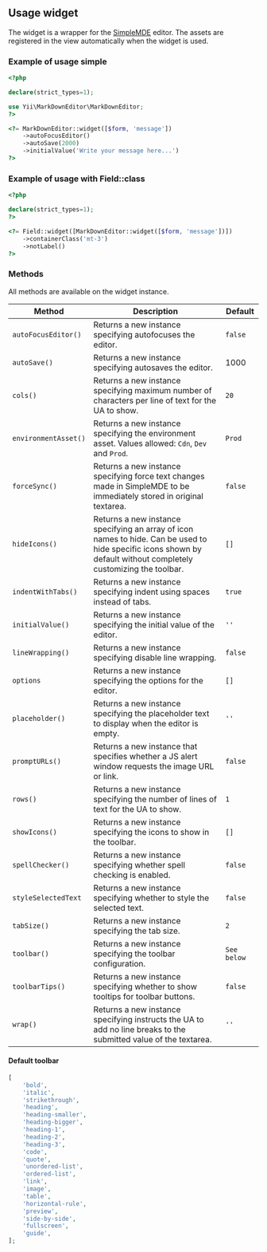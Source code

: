 ## Usage widget

The widget is a wrapper for the [SimpleMDE](https://simplemde.com/) editor. The assets are registered in the view automatically when the widget is used.

### Example of usage simple

```php
<?php

declare(strict_types=1);

use Yii\MarkDownEditor\MarkDownEditor;
?>

<?= MarkDownEditor::widget([$form, 'message'])
    ->autoFocusEditor()
    ->autoSave(2000)
    ->initialValue('Write your message here...')
?>
```

### Example of usage with Field::class

```php
<?php

declare(strict_types=1);
?>

<?= Field::widget([MarkDownEditor::widget([$form, 'message'])])
    ->containerClass('mt-3')
    ->notLabel()
?>
```

### Methods

All methods are available on the widget instance.

Method               | Description                                              | Default
---------------------|----------------------------------------------------------|---------
`autoFocusEditor()`  | Returns a new instance specifying autofocuses the editor.| `false`
`autoSave()`         | Returns a new instance specifying autosaves the editor.  | 1000
`cols()`             | Returns a new instance specifying maximum number of characters per line of text for the UA to show. | `20`
`environmentAsset()` | Returns a new instance specifying the environment asset. Values allowed: `Cdn`, `Dev` and `Prod`. | `Prod`
`forceSync()`        | Returns a new instance specifying force text changes made in SimpleMDE to be immediately stored in original textarea. | `false`
`hideIcons()`        | Returns a new instance specifying an array of icon names to hide. Can be used to hide specific icons shown by default without completely customizing the toolbar. | `[]`
`indentWithTabs()`   | Returns a new instance specifying indent using spaces instead of tabs. | `true`
`initialValue()`     | Returns a new instance specifying the initial value of the editor. | `''`
`lineWrapping()`     | Returns a new instance specifying disable line wrapping. | `false`
`options`            | Returns a new instance specifying the options for the editor. | `[]`
`placeholder()`      | Returns a new instance specifying the placeholder text to display when the editor is empty. | `''`	
`promptURLs()`       | Returns a new instance that specifies whether a JS alert window requests the image URL or link. | `false`
`rows()`             | Returns a new instance specifying the number of lines of text for the UA to show. | `1`
`showIcons()`        | Returns a new instance specifying the icons to show in the toolbar. | `[]`
`spellChecker()`     | Returns a new instance specifying whether spell checking is enabled. | `false`
`styleSelectedText`  | Returns a new instance specifying whether to style the selected text. | `false`
`tabSize()`          | Returns a new instance specifying the tab size. | `2`
`toolbar()`          | Returns a new instance specifying the toolbar configuration. | `See below`
`toolbarTips()`      | Returns a new instance specifying whether to show tooltips for toolbar buttons. | `false`
`wrap()`             | Returns a new instance specifying instructs the UA to add no line breaks to the submitted value of the textarea. | `''`


#### Default toolbar

```php
[
    'bold',
    'italic',
    'strikethrough',
    'heading',
    'heading-smaller',
    'heading-bigger',
    'heading-1',
    'heading-2',
    'heading-3',
    'code',
    'quote',
    'unordered-list',
    'ordered-list',
    'link',
    'image',
    'table',
    'horizontal-rule',
    'preview',
    'side-by-side',
    'fullscreen',
    'guide',
];
```
